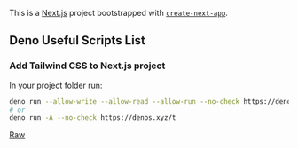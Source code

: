This is a [Next.js](https://nextjs.org/) project bootstrapped
with [`create-next-app`](https://github.com/vercel/next.js/tree/canary/packages/create-next-app).

## Deno Useful Scripts List

### Add Tailwind CSS to Next.js project

In your project folder run:

```bash
deno run --allow-write --allow-read --allow-run --no-check https://denos.xyz/add-tailwind-to-next.ts
# or
deno run -A --no-check https://denos.xyz/t
```

[Raw](https://denos.xyz/add-tailwind-to-next.ts)
